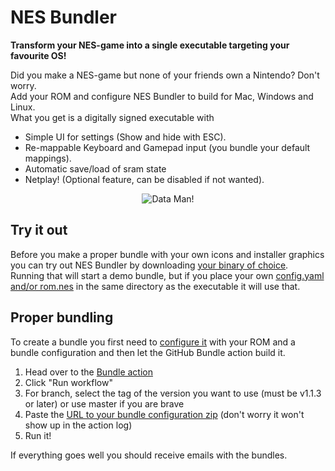 # NES Bundler

**Transform your NES-game into a single executable targeting your favourite OS!**

Did you make a NES-game but none of your friends own a Nintendo? Don't worry.  
Add your ROM and configure NES Bundler to build for Mac, Windows and Linux.  
What you get is a digitally signed executable with
* Simple UI for settings (Show and hide with ESC).
* Re-mappable Keyboard and Gamepad input (you bundle your default mappings).
* Automatic save/load of sram state
* Netplay! (Optional feature, can be disabled if not wanted).

<p align="center">
  <img src="https://github.com/tedsteen/nes-bundler/blob/master/screenshot.gif?raw=true" alt="Data Man!"/>
</p>

## Try it out

Before you make a proper bundle with your own icons and installer graphics you can try out NES Bundler by downloading [your binary of choice](https://github.com/tedsteen/nes-bundler/releases/).  
Running that will start a demo bundle, but if you place your own [config.yaml and/or rom.nes](config/) in the same directory as the executable it will use that.

## Proper bundling

To create a bundle you first need to [configure it](config/README.md) with your ROM and a bundle configuration and then let the GitHub Bundle action build it.  
1. Head over to the [Bundle action](https://github.com/tedsteen/nes-bundler/actions/workflows/bundle.yml)
1. Click "Run workflow"
2. For branch, select the tag of the version you want to use (must be v1.1.3 or later) or use master if you are brave
3. Paste the [URL to your bundle configuration zip](https://github.com/tedsteen/nes-bundler/blob/master/config/README.md#prepare-the-configuration-for-the-github-bundle-action) (don't worry it won't show up in the action log)
4. Run it!

If everything goes well you should receive emails with the bundles.
